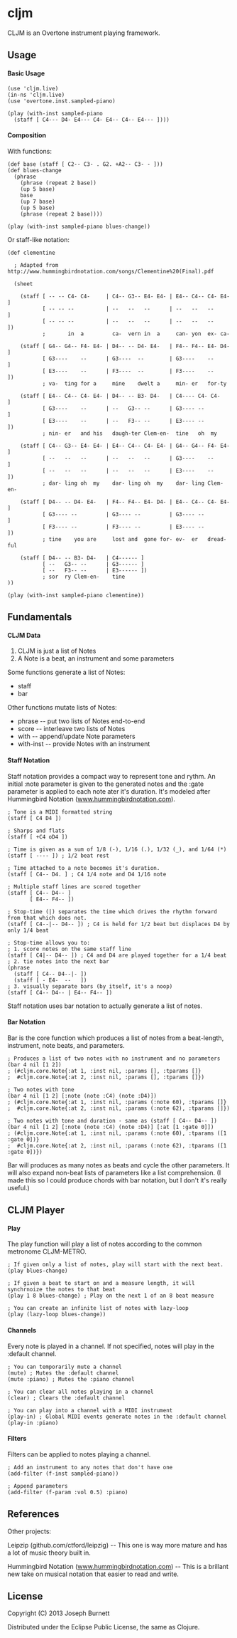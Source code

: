 # cljm

CLJM is an Overtone instrument playing framework.

## Usage

#### Basic Usage

    (use 'cljm.live)
    (in-ns 'cljm.live)
    (use 'overtone.inst.sampled-piano)
    
    (play (with-inst sampled-piano 
      (staff [ C4--- D4- E4--- C4- E4-- C4-- E4--- ])))

#### Composition

With functions:

    (def base (staff [ C2-- C3- . G2. +A2-- C3- - ]))
    (def blues-change
      (phrase
        (phrase (repeat 2 base))
        (up 5 base)
        base
        (up 7 base)
        (up 5 base)
        (phrase (repeat 2 base))))
    
    (play (with-inst sampled-piano blues-change))

Or staff-like notation:

    (def clementine
      
      ; Adapted from http://www.hummingbirdnotation.com/songs/Clementine%20(Final).pdf
      
      (sheet

        (staff [ -- -- C4- C4-     | C4-- G3-- E4- E4- | E4-- C4-- C4- E4- ]
               [ -- -- --          | --   --   --      | --   --   --      ]
               [ -- -- --          | --   --   --      | --   --   --      ])
               ;       in  a         ca-  vern in  a     can- yon  ex- ca-

        (staff [ G4-- G4-- F4- E4- | D4-- -- D4- E4-   | F4-- F4-- E4- D4- ]
               [ G3----    --      | G3----  --        | G3----    --      ]
               [ E3----    --      | F3----  --        | F3----    --      ])
               ; va-  ting for a     mine    dwelt a     min- er   for-ty

        (staff [ E4-- C4-- C4- E4- | D4-- -- B3- D4-   | C4---- C4- C4-    ]
               [ G3----    --      | --   G3-- --      | G3---- --         ]
               [ E3----    --      | --   F3-- --      | E3---- --         ])
               ; nin- er   and his   daugh-ter Clem-en-  tine   oh  my

        (staff [ C4-- G3-- E4- E4- | E4-- C4-- C4- E4- | G4-- G4-- F4- E4- ]
               [ --   --   --      | --   --   --      | G3----    --      ]
               [ --   --   --      | --   --   --      | E3----    --      ])
               ; dar- ling oh  my    dar- ling oh  my    dar- ling Clem-en-

        (staff [ D4-- -- D4- E4-   | F4-- F4-- E4- D4- | E4-- C4-- C4- E4- ]
               [ G3---- --         | G3---- --         | G3---- --         ]
               [ F3---- --         | F3---- --         | E3---- --         ])
               ; tine    you are     lost and  gone for- ev-  er   dread-ful 

        (staff [ D4-- -- B3- D4-   | C4------ ]
               [ --   G3-- --      | G3------ ]
               [ --   F3-- --      | E3------ ])
               ; sor  ry Clem-en-    tine
    ))
    
    (play (with-inst sampled-piano clementine))

## Fundamentals

#### CLJM Data

1. CLJM is just a list of Notes
2. A Note is a beat, an instrument and some parameters

Some functions generate a list of Notes:

* staff 
* bar

Other functions mutate lists of Notes:

* phrase -- put two lists of Notes end-to-end
* score -- interleave two lists of Notes
* with -- append/update Note parameters
* with-inst -- provide Notes with an instrument

#### Staff Notation

Staff notation provides a compact way to represent tone and rythm.  An initial :note parameter is given to the generated notes and the :gate parameter is applied to each note ater it's duration.  It's modeled after Hummingbird Notation (www.hummingbirdnotation.com).

    ; Tone is a MIDI formatted string
    (staff [ C4 D4 ])
    
    ; Sharps and flats
    (staff [ +C4 oD4 ])
    
    ; Time is given as a sum of 1/8 (-), 1/16 (.), 1/32 (_), and 1/64 (*)
    (staff [ ---- ]) ; 1/2 beat rest
    
    ; Time attached to a note becomes it's duration.
    (staff [ C4-- D4. ] ; C4 1/4 note and D4 1/16 note
    
    ; Multiple staff lines are scored together
    (staff [ C4-- D4-- ]
           [ E4-- F4-- ])
    
    ; Stop-time (|) separates the time which drives the rhythm forward from that which does not.
    (staff [ C4--|-- D4-- ]) ; C4 is held for 1/2 beat but displaces D4 by only 1/4 beat
    
    ; Stop-time allows you to:
    ; 1. score notes on the same staff line 
    (staff [ C4|-- D4-- ]) ; C4 and D4 are played together for a 1/4 beat
    ; 2. tie notes into the next bar
    (phrase
      (staff [ C4-- D4--|- ]) 
      (staff [ - E4-  --   ]) 
    ; 3. visually separate bars (by itself, it's a noop)
    (staff [ C4-- D4-- | E4-- F4-- ])

Staff notation uses bar notation to actually generate a list of notes.

#### Bar Notation

Bar is the core function which produces a list of notes from a beat-length, instrument, note beats, and parameters.

    ; Produces a list of two notes with no instrument and no parameters
    (bar 4 nil [1 2])
    ; (#cljm.core.Note{:at 1, :inst nil, :params [], :tparams []} 
    ;  #cljm.core.Note{:at 2, :inst nil, :params [], :tparams []})
    
    ; Two notes with tone
    (bar 4 nil [1 2] [:note (note :C4) (note :D4)])
    ; (#cljm.core.Note{:at 1, :inst nil, :params (:note 60), :tparams []} 
    ;  #cljm.core.Note{:at 2, :inst nil, :params (:note 62), :tparams []})
    
    ; Two notes with tone and duration - same as (staff [ C4-- D4-- ])
    (bar 4 nil [1 2] [:note (note :C4) (note :D4)] [:at [1 :gate 0]])
    ; (#cljm.core.Note{:at 1, :inst nil, :params (:note 60), :tparams ([1 :gate 0])} 
    ;  #cljm.core.Note{:at 2, :inst nil, :params (:note 62), :tparams ([1 :gate 0])})

Bar will produces as many notes as beats and cycle the other parameters.  It will also expand non-beat lists of parameters like a list comprehension.  (I made this so I could produce chords with bar notation, but I don't it's really useful.)

## CLJM Player

#### Play

The play function will play a list of notes according to the common metronome CLJM-METRO.  

    ; If given only a list of notes, play will start with the next beat.
    (play blues-change)
    
    ; If given a beat to start on and a measure length, it will synchrnoize the notes to that beat
    (play 1 8 blues-change) ; Play on the next 1 of an 8 beat measure
    
    ; You can create an infinite list of notes with lazy-loop
    (play (lazy-loop blues-change))

#### Channels

Every note is played in a channel.  If not specified, notes will play in the :default channel.

    ; You can temporarily mute a channel
    (mute) ; Mutes the :default channel
    (mute :piano) ; Mutes the :piano channel
    
    ; You can clear all notes playing in a channel
    (clear) ; Clears the :default channel
    
    ; You can play into a channel with a MIDI instrument
    (play-in) ; Global MIDI events generate notes in the :default channel
    (play-in :piano)

#### Filters

Filters can be applied to notes playing a channel.

    ; Add an instrument to any notes that don't have one 
    (add-filter (f-inst sampled-piano))
    
    ; Append parameters
    (add-filter (f-param :vol 0.5) :piano)

## References

Other projects:

Leipzip (github.com/ctford/leipzig) -- This one is way more mature and has a lot of music theory built in.

Hummingbird Notation (www.hummingbirdnotation.com) -- This is a brillant new take on musical notation that easier to read and write.

## License

Copyright (C) 2013 Joseph Burnett

Distributed under the Eclipse Public License, the same as Clojure.

